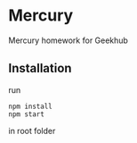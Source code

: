 # Mercury
Mercury homework for Geekhub
## Installation
run
```
npm install
npm start
```
in root folder